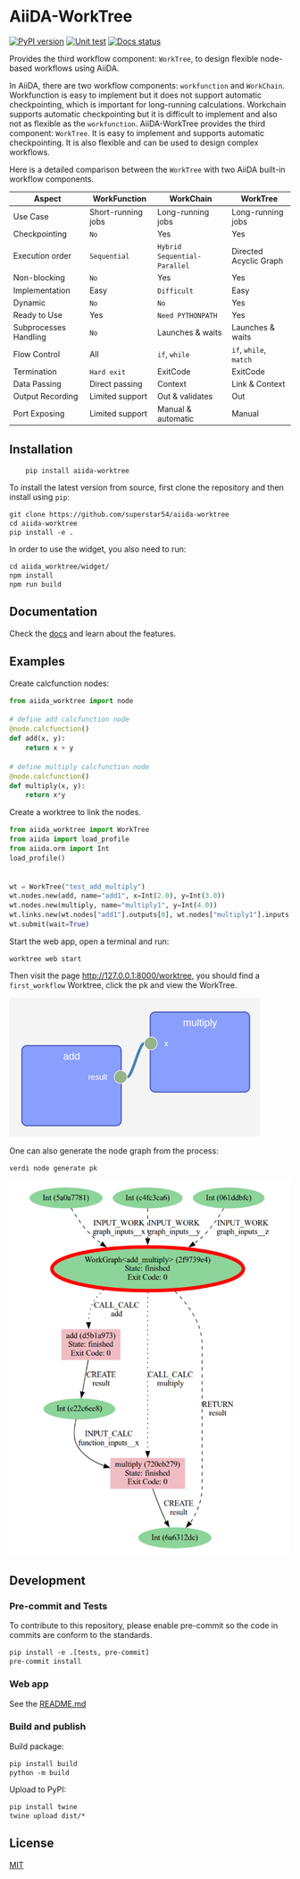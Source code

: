 # AiiDA-WorkTree
[![PyPI version](https://badge.fury.io/py/aiida-worktree.svg)](https://badge.fury.io/py/aiida-worktree)
[![Unit test](https://github.com/superstar54/aiida-worktree/actions/workflows/ci.yaml/badge.svg)](https://github.com/superstar54/aiida-worktree/actions/workflows/ci.yaml)
[![Docs status](https://readthedocs.org/projects/aiida-worktree/badge)](http://aiida-worktree.readthedocs.io/)

Provides the third workflow component: `WorkTree`, to design flexible node-based workflows using AiiDA.

In AiiDA, there are two workflow components: `workfunction` and `WorkChain`. Workfunction is easy to implement but it does not support automatic checkpointing, which is important for long-running calculations. Workchain supports automatic checkpointing but it is difficult to implement and also not as flexible as the `workfunction`. AiiDA-WorkTree provides the third component: `WorkTree`. It is easy to implement and supports automatic checkpointing. It is also flexible and can be used to design complex workflows.


Here is a detailed comparison between the ``WorkTree`` with two AiiDA built-in workflow components.


| Aspect                   | WorkFunction           | WorkChain                     | WorkTree               |
| ------------------------ | ---------------------- | ----------------------------- | ---------------------- |
| Use Case                 | Short-running jobs     | Long-running jobs             | Long-running jobs      |
| Checkpointing            | ``No``                 | Yes                           | Yes                    |
| Execution order          | ``Sequential``         | ``Hybrid Sequential-Parallel``| Directed Acyclic Graph |
| Non-blocking             | ``No``                 | Yes                           | Yes                    |
| Implementation           | Easy                   | ``Difficult``                 | Easy                   |
| Dynamic                  | ``No``                 | ``No``                        | Yes                    |
| Ready to Use             | Yes                    | ``Need PYTHONPATH``           | Yes                    |
| Subprocesses Handling    | ``No``                 | Launches & waits              | Launches & waits       |
| Flow Control             | All                    | `if`, `while`                 | `if`, `while`, `match` |
| Termination              | ``Hard exit``          | ExitCode                      | ExitCode               |
| Data Passing             | Direct passing         | Context                       | Link & Context         |
| Output Recording         | Limited support        | Out & validates               | Out                    |
| Port Exposing            | Limited support        | Manual & automatic            | Manual                 |



## Installation

```console
    pip install aiida-worktree
```

To install the latest version from source, first clone the repository and then install using `pip`:

```console
git clone https://github.com/superstar54/aiida-worktree
cd aiida-worktree
pip install -e .
```
In order to use the widget, you also need to run:
```console
cd aiida_worktree/widget/
npm install
npm run build
```

## Documentation
Check the [docs](https://aiida-worktree.readthedocs.io/en/latest/) and learn about the features.

## Examples

Create calcfunction nodes:

```python
from aiida_worktree import node

# define add calcfunction node
@node.calcfunction()
def add(x, y):
    return x + y

# define multiply calcfunction node
@node.calcfunction()
def multiply(x, y):
    return x*y

```

Create a worktree to link the nodes.

```python
from aiida_worktree import WorkTree
from aiida import load_profile
from aiida.orm import Int
load_profile()


wt = WorkTree("test_add_multiply")
wt.nodes.new(add, name="add1", x=Int(2.0), y=Int(3.0))
wt.nodes.new(multiply, name="multiply1", y=Int(4.0))
wt.links.new(wt.nodes["add1"].outputs[0], wt.nodes["multiply1"].inputs["x"])
wt.submit(wait=True)
```

Start the web app, open a terminal and run:
```console
worktree web start
```

Then visit the page http://127.0.0.1:8000/worktree, you should find a `first_workflow` Worktree, click the pk and view the WorkTree.

<img src="docs/source/_static/images/first-workflow.png" />


One can also generate the node graph from the process:
```console
verdi node generate pk
```

<img src="docs/source/_static/images/add_multiply.png"/>


## Development

### Pre-commit and Tests
To contribute to this repository, please enable pre-commit so the code in commits are conform to the standards.
```console
pip install -e .[tests, pre-commit]
pre-commit install
```

### Web app
See the [README.md](https://github.com/superstar54/aiida-worktree/blob/main/aiida_worktree/web/README.md)

### Build and publish
Build package:
```console
pip install build
python -m build
```
Upload to PyPI:
```console
pip install twine
twine upload dist/*
```

## License
[MIT](http://opensource.org/licenses/MIT)
